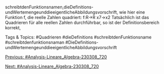 schreibtdenFunktionsnamen,dieDefinitions-undWertemengeunddieeigentlicheAbbildungsvorschrift,
wie hier eine Funktion f, die reelle Zahlen quadriert:
f:R→R
x7→x2
Tatsächlich ist das Quadrieren für alle reellen Zahlen durchführbar, so ist der Definitionsbereich korrekt,

   Tags & Topics:
   #Quadrieren
   #dieDefinitions
   #schreibtdenFunktionsname
   #schreibtdenfunktionsnaman
   #DieDefinitions-undWertemengeunddieeigentlicheAbbildungsvorschrift

[Previous: #Analysis-Lineare_Algebra-230308_720](Analysis-Lineare_Algebra-230308_720.md)

[Next: #Analysis-Lineare_Algebra-230308_720](Analysis-Lineare_Algebra-230308_720.md)